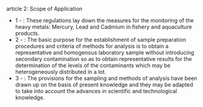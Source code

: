 article 2: Scope of Application

<ul>
			<li>1 - : These regulations lay down the measures for the monitoring of the heavy metals: Mercury, Lead and Cadmium in fishery and aquaculture products.<ul>
			</ul></li>			<li>2 - : The basic purpose for the establishment of sample preparation procedures and criteria of methods for analysis is to obtain a representative and homogenous laboratory sample without introducing secondary contamination so as to obtain representative results for the determination of the levels of the contaminants which may be heterogeneously distributed in a lot.<ul>
			</ul></li>			<li>3 - : The provisions for the sampling and methods of analysis have been drawn up on the basis of present knowledge and they may be adapted to take into account the advances in scientific and technological knowledge.<ul>
			</ul></li></ul>